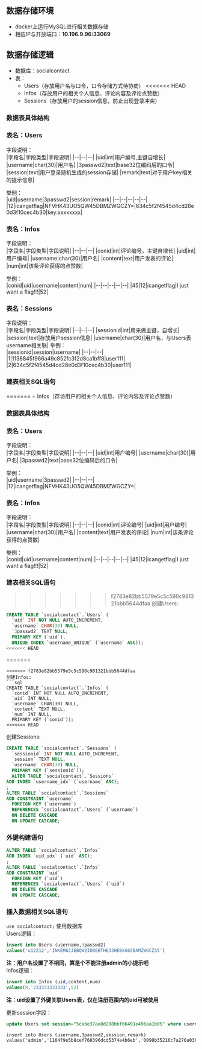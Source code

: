 ## 数据存储环境  
+ docker上运行MySQL进行相关数据存储  
+ 相应IP与开放端口：**10.196.9.96:33069**  
## 数据存储逻辑  
+ 数据库：socialcontact  
+ 表：  
    + Users（存放用户名与口令，口令存储方式待协商）
    <<<<<<< HEAD
    + Infos（存放用户的相关个人信息、评论内容及评论点赞数） 
    + Sessions（存放用户的session信息，防止出现登录冲突）  

### 数据表具体结构  
### 表名：Users  
字段说明：  
|字段名|字段类型|字段说明|
|--|--|--|
|uid|int|用户编号,主键自增长|
|username|char(30)|用户名|
|3passwd2|text|base32位编码后的口令|
|session|text|用户登录随机生成的session存储|
|remark|text|对于用户key相关的提示信息|

举例：  
|uid|username|3passwd2|session|remark|
|--|--|--|--|--|
|12|icangetflag|NFVHK43UO5QW45DBMZWGCZY=|634c5f2f4545d4cd28e0d3f10cec4b30|key:xxxxxxxx|

### 表名：Infos  
字段说明：  
|字段名|字段类型|字段说明|
|--|--|--|
|conid|int|评论编号，主键自增长|
|uid|int|用户编号|
|username|char(30)|用户名|
|content|text|用户发表的评论|
|num|int|该条评论获得的点赞数|


举例：  
|conid|uid|username|content|num|
|--|--|--|--|--|
|45|12|icangetflag|I just want a flag!!!|52|

### 表名：Sessions  
字段说明：  
|字段名|字段类型|字段说明|
|--|--|--|
|sessionid|int|用来做主键，自增长|
|session|text|存放用户session信息|
|username|char(30)|用户名，与Users表username相关联|
举例：  
|sessionid|session|username|
|--|--|--|
|1|1138845f966a49c852fc3f2d8ca1bff8|user111|
|2|634c5f2f4545d4cd28e0d3f10cec4b30|user111|


### 建表相关SQL语句  

=======
    + Infos（存访用户的相关个人信息、评论内容及评论点赞数） 
### 数据表具体结构  
### 表名：Users  
字段说明：  
|字段名|字段类型|字段说明|
|--|--|--|
|uid|int|用户编号|
|username|char(30)|用户名|
|3passwd2|text|base32位编码后的口令|


举例：  
|uid|username|3passwd2|
|--|--|--|
|12|icangetflag|NFVHK43UO5QW45DBMZWGCZY=|

### 表名：Infos  
字段说明：  
|字段名|字段类型|字段说明|
|--|--|--|
|conid|int|评论编号|
|uid|int|用户编号|
|username|char(30)|用户名|
|content|text|用户发表的评论|
|num|int|该条评论获得的点赞数|


举例：  
|conid|uid|username|content|num|
|--|--|--|--|--|
|45|12|icangetflag|I just want a flag!!!|52|

### 建表相关SQL语句  
>>>>>>> f2783e82bb5579e5c5c590c981321bbb5644dfaa
创建Users:  
```sql
CREATE TABLE `socialcontact`.`Users` (
  `uid` INT NOT NULL AUTO_INCREMENT,
  `username` CHAR(30) NULL,
  `3passwd2` TEXT NULL,
  PRIMARY KEY (`uid`),
  UNIQUE INDEX `username_UNIQUE` (`username` ASC));
<<<<<<< HEAD
```
=======
```  
>>>>>>> f2783e82bb5579e5c5c590c981321bbb5644dfaa
创建Infos:  
​```sql
CREATE TABLE `socialcontact`.`Infos` (
  `conid` INT NOT NULL AUTO_INCREMENT,
  `uid` INT NULL,
  `username` CHAR(30) NULL,
  `content` TEXT NULL,
  `num` INT NULL,
  PRIMARY KEY (`conid`));
<<<<<<< HEAD
```
创建Sessions:  
```sql
CREATE TABLE `socialcontact`.`Sessions` (
  `sessionid` INT NOT NULL AUTO_INCREMENT,
  `session` TEXT NULL,
  `username` CHAR(30) NULL,
  PRIMARY KEY (`sessionid`));
  ALTER TABLE `socialcontact`.`Sessions` 
ADD INDEX `username_idx` (`username` ASC);
;
ALTER TABLE `socialcontact`.`Sessions` 
ADD CONSTRAINT `username`
  FOREIGN KEY (`username`)
  REFERENCES `socialcontact`.`Users` (`username`)
  ON DELETE CASCADE
  ON UPDATE CASCADE;
```


### 外键构建语句  
```sql
ALTER TABLE `socialcontact`.`Infos` 
ADD INDEX `uid_idx` (`uid` ASC);
;
ALTER TABLE `socialcontact`.`Infos` 
ADD CONSTRAINT `uid`
  FOREIGN KEY (`uid`)
  REFERENCES `socialcontact`.`Users` (`uid`)
  ON DELETE CASCADE
  ON UPDATE CASCADE;

```
### 插入数据相关SQL语句  
`use socialcontact;` 使用数据库  
Users逻辑：  
```sql
insert into Users (username,3passwd2)
values('u12212','INKEM62JEBQW2IDBEBTHE33HEBXG65BAMZWGCZ35')
```
**注：用户名设置了不相同，算是个不能注册admin的小提示吧**  
Infos逻辑：  
```sql
insert into Infos (uid,content,num)
values(8,'233333333333',52)
```
**注：uid设置了外键关联Users表，仅在注册范围内的uid可被使用**



更新session字段：

```sql
update Users set session="5ca6e37ae8d298bbf66491e496aa1b05" where username="123" and 3passwd2="456";
```



```
insert into Users (username,3passwd2,session,remark)
values('admin','1164f9e5b8cef768396dcd5374e4b6eb','0098b35216c7a270a03688c09ba1244b','key:YkZ0VFBSbHBTMVZUODFia1R0eEU=')
```

